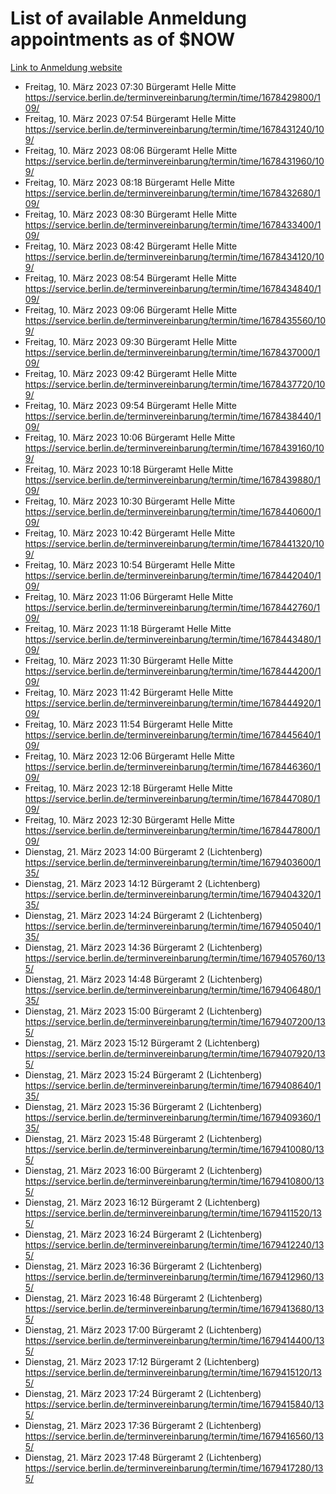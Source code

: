 # List of available Anmeldung appointments as of $NOW
[Link to Anmeldung website](https://service.berlin.de/terminvereinbarung/termin/tag.php?termin=1&anliegen[]=120686&dienstleisterlist=122210,122217,327316,122219,327312,122227,327314,122231,327346,122243,327348,122254,122252,329742,122260,329745,122262,329748,122271,327278,122273,327274,122277,327276,330436,122280,327294,122282,327290,122284,327292,122291,327270,122285,327266,122286,327264,122296,327268,150230,329760,122297,327286,122294,327284,122312,329763,122314,329775,122304,327330,122311,327334,122309,327332,317869,122281,327352,122279,329772,122283,122276,327324,122274,327326,122267,329766,122246,327318,122251,327320,122257,327322,122208,327298,122226,327300&herkunft=http%3A%2F%2Fservice.berlin.de%2Fdienstleistung%2F120686%2F)
- Freitag, 10. März 2023 07:30 Bürgeramt Helle Mitte https://service.berlin.de/terminvereinbarung/termin/time/1678429800/109/
- Freitag, 10. März 2023 07:54 Bürgeramt Helle Mitte https://service.berlin.de/terminvereinbarung/termin/time/1678431240/109/
- Freitag, 10. März 2023 08:06 Bürgeramt Helle Mitte https://service.berlin.de/terminvereinbarung/termin/time/1678431960/109/
- Freitag, 10. März 2023 08:18 Bürgeramt Helle Mitte https://service.berlin.de/terminvereinbarung/termin/time/1678432680/109/
- Freitag, 10. März 2023 08:30 Bürgeramt Helle Mitte https://service.berlin.de/terminvereinbarung/termin/time/1678433400/109/
- Freitag, 10. März 2023 08:42 Bürgeramt Helle Mitte https://service.berlin.de/terminvereinbarung/termin/time/1678434120/109/
- Freitag, 10. März 2023 08:54 Bürgeramt Helle Mitte https://service.berlin.de/terminvereinbarung/termin/time/1678434840/109/
- Freitag, 10. März 2023 09:06 Bürgeramt Helle Mitte https://service.berlin.de/terminvereinbarung/termin/time/1678435560/109/
- Freitag, 10. März 2023 09:30 Bürgeramt Helle Mitte https://service.berlin.de/terminvereinbarung/termin/time/1678437000/109/
- Freitag, 10. März 2023 09:42 Bürgeramt Helle Mitte https://service.berlin.de/terminvereinbarung/termin/time/1678437720/109/
- Freitag, 10. März 2023 09:54 Bürgeramt Helle Mitte https://service.berlin.de/terminvereinbarung/termin/time/1678438440/109/
- Freitag, 10. März 2023 10:06 Bürgeramt Helle Mitte https://service.berlin.de/terminvereinbarung/termin/time/1678439160/109/
- Freitag, 10. März 2023 10:18 Bürgeramt Helle Mitte https://service.berlin.de/terminvereinbarung/termin/time/1678439880/109/
- Freitag, 10. März 2023 10:30 Bürgeramt Helle Mitte https://service.berlin.de/terminvereinbarung/termin/time/1678440600/109/
- Freitag, 10. März 2023 10:42 Bürgeramt Helle Mitte https://service.berlin.de/terminvereinbarung/termin/time/1678441320/109/
- Freitag, 10. März 2023 10:54 Bürgeramt Helle Mitte https://service.berlin.de/terminvereinbarung/termin/time/1678442040/109/
- Freitag, 10. März 2023 11:06 Bürgeramt Helle Mitte https://service.berlin.de/terminvereinbarung/termin/time/1678442760/109/
- Freitag, 10. März 2023 11:18 Bürgeramt Helle Mitte https://service.berlin.de/terminvereinbarung/termin/time/1678443480/109/
- Freitag, 10. März 2023 11:30 Bürgeramt Helle Mitte https://service.berlin.de/terminvereinbarung/termin/time/1678444200/109/
- Freitag, 10. März 2023 11:42 Bürgeramt Helle Mitte https://service.berlin.de/terminvereinbarung/termin/time/1678444920/109/
- Freitag, 10. März 2023 11:54 Bürgeramt Helle Mitte https://service.berlin.de/terminvereinbarung/termin/time/1678445640/109/
- Freitag, 10. März 2023 12:06 Bürgeramt Helle Mitte https://service.berlin.de/terminvereinbarung/termin/time/1678446360/109/
- Freitag, 10. März 2023 12:18 Bürgeramt Helle Mitte https://service.berlin.de/terminvereinbarung/termin/time/1678447080/109/
- Freitag, 10. März 2023 12:30 Bürgeramt Helle Mitte https://service.berlin.de/terminvereinbarung/termin/time/1678447800/109/
- Dienstag, 21. März 2023 14:00 Bürgeramt 2 (Lichtenberg) https://service.berlin.de/terminvereinbarung/termin/time/1679403600/135/
- Dienstag, 21. März 2023 14:12 Bürgeramt 2 (Lichtenberg) https://service.berlin.de/terminvereinbarung/termin/time/1679404320/135/
- Dienstag, 21. März 2023 14:24 Bürgeramt 2 (Lichtenberg) https://service.berlin.de/terminvereinbarung/termin/time/1679405040/135/
- Dienstag, 21. März 2023 14:36 Bürgeramt 2 (Lichtenberg) https://service.berlin.de/terminvereinbarung/termin/time/1679405760/135/
- Dienstag, 21. März 2023 14:48 Bürgeramt 2 (Lichtenberg) https://service.berlin.de/terminvereinbarung/termin/time/1679406480/135/
- Dienstag, 21. März 2023 15:00 Bürgeramt 2 (Lichtenberg) https://service.berlin.de/terminvereinbarung/termin/time/1679407200/135/
- Dienstag, 21. März 2023 15:12 Bürgeramt 2 (Lichtenberg) https://service.berlin.de/terminvereinbarung/termin/time/1679407920/135/
- Dienstag, 21. März 2023 15:24 Bürgeramt 2 (Lichtenberg) https://service.berlin.de/terminvereinbarung/termin/time/1679408640/135/
- Dienstag, 21. März 2023 15:36 Bürgeramt 2 (Lichtenberg) https://service.berlin.de/terminvereinbarung/termin/time/1679409360/135/
- Dienstag, 21. März 2023 15:48 Bürgeramt 2 (Lichtenberg) https://service.berlin.de/terminvereinbarung/termin/time/1679410080/135/
- Dienstag, 21. März 2023 16:00 Bürgeramt 2 (Lichtenberg) https://service.berlin.de/terminvereinbarung/termin/time/1679410800/135/
- Dienstag, 21. März 2023 16:12 Bürgeramt 2 (Lichtenberg) https://service.berlin.de/terminvereinbarung/termin/time/1679411520/135/
- Dienstag, 21. März 2023 16:24 Bürgeramt 2 (Lichtenberg) https://service.berlin.de/terminvereinbarung/termin/time/1679412240/135/
- Dienstag, 21. März 2023 16:36 Bürgeramt 2 (Lichtenberg) https://service.berlin.de/terminvereinbarung/termin/time/1679412960/135/
- Dienstag, 21. März 2023 16:48 Bürgeramt 2 (Lichtenberg) https://service.berlin.de/terminvereinbarung/termin/time/1679413680/135/
- Dienstag, 21. März 2023 17:00 Bürgeramt 2 (Lichtenberg) https://service.berlin.de/terminvereinbarung/termin/time/1679414400/135/
- Dienstag, 21. März 2023 17:12 Bürgeramt 2 (Lichtenberg) https://service.berlin.de/terminvereinbarung/termin/time/1679415120/135/
- Dienstag, 21. März 2023 17:24 Bürgeramt 2 (Lichtenberg) https://service.berlin.de/terminvereinbarung/termin/time/1679415840/135/
- Dienstag, 21. März 2023 17:36 Bürgeramt 2 (Lichtenberg) https://service.berlin.de/terminvereinbarung/termin/time/1679416560/135/
- Dienstag, 21. März 2023 17:48 Bürgeramt 2 (Lichtenberg) https://service.berlin.de/terminvereinbarung/termin/time/1679417280/135/
